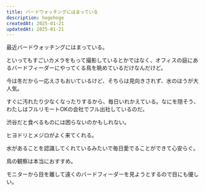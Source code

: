 ```yaml
---
title: バードウォッチングにはまっている
description: hogehoge
createdAt: 2025-01-21
updatedAt: 2025-01-21
---
```


最近バードウォッチングにはまっている。

といってもすごいカメラをもって撮影しているとかではなく、オフィスの庭にあるバードフィーダーにやってくる鳥を眺めているだけなんだけど。

今は冬だから一応えさもおいているけど、そちらは見向きされず、水のほうが大人気。

すぐに汚れたり少なくなったりするから、毎日いれかえている。なにを隠そう、わたしはフルリモートOKの会社でフル出社しているのだ。

渋谷だと食べるものには困らないのかもしれない。

ヒヨドリとメジロがよく来てくれる。

水があることを認識してくれているみたいで毎日愛でることができて心安らぐ。

鳥の観察は本当におすすめ。

モニターから目を離して遠くのバードフィーダーを見ようとするので目にも優しい。
